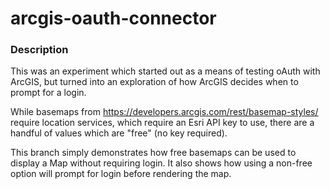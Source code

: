 # arcgis-oauth-connector

### Description
This was an experiment which started out as a means of testing
oAuth with ArcGIS, but turned into an exploration of how
ArcGIS decides when to prompt for a login.

While basemaps from https://developers.arcgis.com/rest/basemap-styles/
require location services, which require an Esri API key to use, there
are a handful of values which are "free" (no key required).

This branch simply demonstrates how free basemaps can be used to display
a Map without requiring login. It also shows how using a non-free option
will prompt for login before rendering the map.
